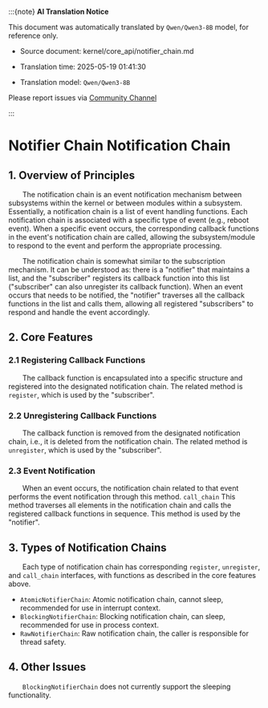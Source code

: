 :::{note}
**AI Translation Notice**

This document was automatically translated by `Qwen/Qwen3-8B` model, for reference only.

- Source document: kernel/core_api/notifier_chain.md

- Translation time: 2025-05-19 01:41:30

- Translation model: `Qwen/Qwen3-8B`

Please report issues via [Community Channel](https://github.com/DragonOS-Community/DragonOS/issues)

:::

# Notifier Chain Notification Chain

## 1. Overview of Principles

&emsp;&emsp;The notification chain is an event notification mechanism between subsystems within the kernel or between modules within a subsystem. Essentially, a notification chain is a list of event handling functions. Each notification chain is associated with a specific type of event (e.g., reboot event). When a specific event occurs, the corresponding callback functions in the event's notification chain are called, allowing the subsystem/module to respond to the event and perform the appropriate processing.

&emsp;&emsp;The notification chain is somewhat similar to the subscription mechanism. It can be understood as: there is a "notifier" that maintains a list, and the "subscriber" registers its callback function into this list ("subscriber" can also unregister its callback function). When an event occurs that needs to be notified, the "notifier" traverses all the callback functions in the list and calls them, allowing all registered "subscribers" to respond and handle the event accordingly.

## 2. Core Features

### 2.1 Registering Callback Functions

&emsp;&emsp;The callback function is encapsulated into a specific structure and registered into the designated notification chain. The related method is `register`, which is used by the "subscriber".

### 2.2 Unregistering Callback Functions

&emsp;&emsp;The callback function is removed from the designated notification chain, i.e., it is deleted from the notification chain. The related method is `unregister`, which is used by the "subscriber".

### 2.3 Event Notification

&emsp;&emsp;When an event occurs, the notification chain related to that event performs the event notification through this method. `call_chain` This method traverses all elements in the notification chain and calls the registered callback functions in sequence. This method is used by the "notifier".

## 3. Types of Notification Chains

&emsp;&emsp;Each type of notification chain has corresponding `register`, `unregister`, and `call_chain` interfaces, with functions as described in the core features above.

- `AtomicNotifierChain`: Atomic notification chain, cannot sleep, recommended for use in interrupt context.
- `BlockingNotifierChain`: Blocking notification chain, can sleep, recommended for use in process context.
- `RawNotifierChain`: Raw notification chain, the caller is responsible for thread safety.

## 4. Other Issues

&emsp;&emsp;`BlockingNotifierChain` does not currently support the sleeping functionality.
